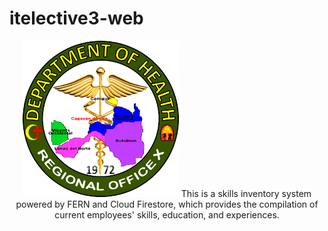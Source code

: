 # itelective3-web
<p align="center">
  <img src="DOH-REGION%2010.png" data-canonical-src="https://gyazo.com/eb5c5741b6a9a16c692170a41a49c858.png" width="250" height="250" />
  This is a skills inventory system powered by FERN and Cloud Firestore, which provides the compilation of current employees' skills, education, and experiences.
</p>




